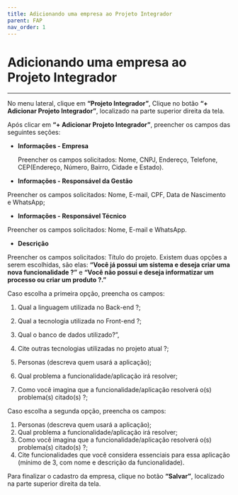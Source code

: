```yaml
---
title: Adicionando uma empresa ao Projeto Integrador
parent: FAP
nav_order: 1
---
```


# Adicionando uma empresa ao Projeto Integrador
---

No menu lateral, clique em **“Projeto Integrador”**, Clique no botão **“+ Adicionar Projeto Integrador”**, localizado na parte superior direita da tela. 

Após clicar em **“+ Adicionar Projeto Integrador”**, preencher os campos das seguintes seções:

- **Informações - Empresa**
    
    Preencher os campos solicitados: Nome, CNPJ, Endereço, Telefone, CEP(Endereço, Número, Bairro, Cidade e Estado).
    
- **Informações - Responsável da Gestão**

Preencher os campos solicitados: Nome, E-mail, CPF, Data de Nascimento e WhatsApp;

- **Informações - Responsável Técnico**

Preencher os campos solicitados: Nome, E-mail e WhatsApp.

- **Descrição**

Preencher os campos solicitados: Título do projeto. Existem duas opções a serem escolhidas, são elas: **“Você já possui um sistema e deseja criar uma nova funcionalidade ?”** e **“Você não possui e deseja informatizar um processo ou criar um produto ?.”** 

Caso escolha a primeira opção, preencha os campos: 

1. Qual a linguagem utilizada no Back-end ?; 
2. Qual a tecnologia utilizada no Front-end ?; 
3. Qual o banco de dados utilizado?”, 
4. Cite outras tecnologias utilizadas no projeto atual ?;

 5.  Personas (descreva quem usará a aplicação);

1. Qual problema a funcionalidade/aplicação irá resolver;
2. Como você imagina que a funcionalidade/aplicação resolverá o(s) problema(s) citado(s) ?;

Caso escolha a segunda opção, preencha os campos:

1. Personas (descreva quem usará a aplicação);
2. Qual problema a funcionalidade/aplicação irá resolver;
3. Como você imagina que a funcionalidade/aplicação resolverá o(s) problema(s) citado(s) ?;
4. Cite funcionalidades que você considera essenciais para essa aplicação (mínimo de 3, com nome e descrição da funcionalidade).

Para finalizar o cadastro da empresa, clique no botão **“Salvar”**, localizado na parte superior direita da tela.
